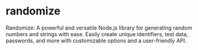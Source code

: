 # randomize
Randomize: A powerful and versatile Node.js library for generating random numbers and strings with ease. Easily create unique identifiers, test data, passwords, and more with customizable options and a user-friendly API.
